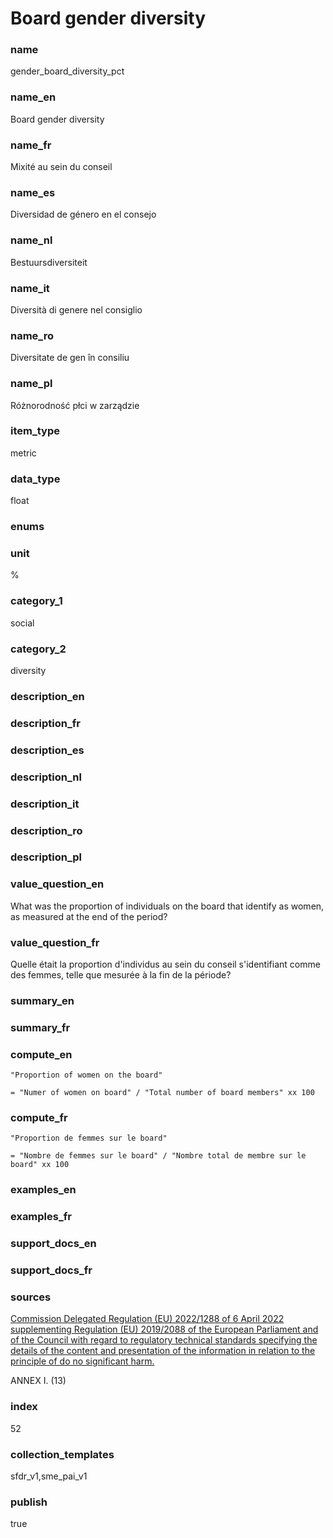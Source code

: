 # Board gender diversity

### name

gender_board_diversity_pct

### name_en

Board gender diversity

### name_fr

Mixité au sein du conseil

### name_es

Diversidad de género en el consejo

### name_nl

Bestuursdiversiteit

### name_it

Diversità di genere nel consiglio

### name_ro

Diversitate de gen în consiliu

### name_pl

Różnorodność płci w zarządzie

### item_type

metric

### data_type

float

### enums



### unit

%

### category_1

social

### category_2

diversity

### description_en

### description_fr

### description_es

### description_nl

### description_it

### description_ro

### description_pl



### value_question_en

What was the proportion of individuals on the board that identify as women,
as measured at the end of the period?

### value_question_fr


Quelle était la proportion d'individus au sein du conseil s'identifiant comme des femmes,
telle que mesurée à la fin de la période?


### summary_en



### summary_fr



### compute_en


`"Proportion of women on the board" `  

`= "Numer of women on board" / "Total number of board members" xx 100`


### compute_fr


`"Proportion de femmes sur le board"`  

`= "Nombre de femmes sur le board" / "Nombre total de membre sur le board" xx 100`


### examples_en



### examples_fr



### support_docs_en



### support_docs_fr



### sources


[Commission Delegated Regulation (EU) 2022/1288 of 6 April 2022 supplementing
Regulation (EU) 2019/2088 of the European Parliament and of the Council with
regard to regulatory technical standards specifying the details of the content
and presentation of the information in relation to the principle of do no
significant harm.](https://ec.europa.eu/transparency/documents-register/detail?ref=C(2022)1931&lang=en)  

ANNEX I. (13)
            
### index

52

### collection_templates

sfdr_v1,sme_pai_v1

### publish

true

